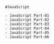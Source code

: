     #JavaScript

    - JavaScript Part-01
    - JavaScript Part-02
    - JavaScript Part-03
    - JavaScript Part-04
    - JavaScript Part-05
    - JavaScript Part-06
